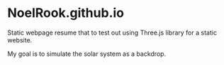 # NoelRook.github.io

Static webpage resume that to test out using Three.js library for a static website. 

My goal is to simulate the solar system as a backdrop.
